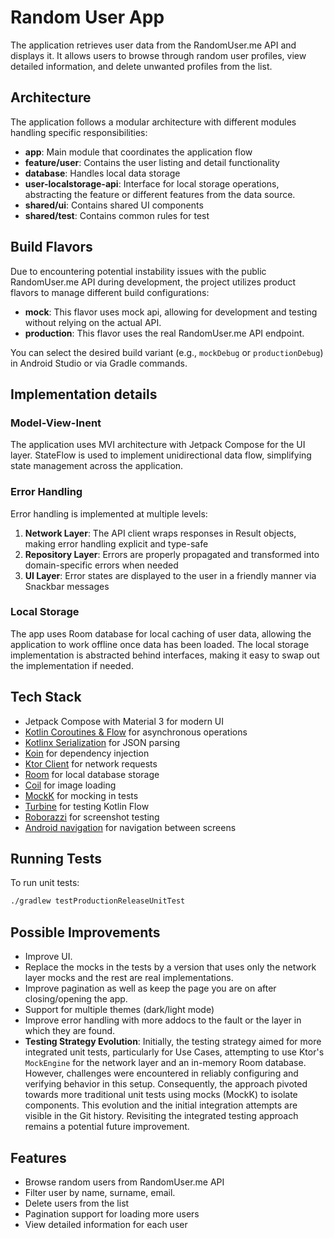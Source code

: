 # Random User App

The application retrieves user data from the RandomUser.me API and displays it. It allows users to browse through random user profiles, view detailed information, and delete unwanted profiles from the list.

## Architecture
The application follows a modular architecture with different modules handling specific responsibilities:

- **app**: Main module that coordinates the application flow
- **feature/user**: Contains the user listing and detail functionality
- **database**: Handles local data storage
- **user-localstorage-api**: Interface for local storage operations, abstracting the feature or different features from the data source.
- **shared/ui**: Contains shared UI components
- **shared/test**: Contains common rules for test

## Build Flavors

Due to encountering potential instability issues with the public RandomUser.me API during development, the project utilizes product flavors to manage different build configurations:

- **mock**: This flavor uses mock api, allowing for development and testing without relying on the actual API. 
- **production**: This flavor uses the real RandomUser.me API endpoint.

You can select the desired build variant (e.g., `mockDebug` or `productionDebug`) in Android Studio or via Gradle commands.

## Implementation details

### Model-View-Inent
The application uses MVI architecture with Jetpack Compose for the UI layer. StateFlow is used to implement unidirectional data flow, simplifying state management across the application.

### Error Handling
Error handling is implemented at multiple levels:

1. **Network Layer**: The API client wraps responses in Result objects, making error handling explicit and type-safe
2. **Repository Layer**: Errors are properly propagated and transformed into domain-specific errors when needed
3. **UI Layer**: Error states are displayed to the user in a friendly manner via Snackbar messages

### Local Storage
The app uses Room database for local caching of user data, allowing the application to work offline once data has been loaded. The local storage implementation is abstracted behind interfaces, making it easy to swap out the implementation if needed.

## Tech Stack
- Jetpack Compose with Material 3 for modern UI
- [Kotlin Coroutines & Flow](https://kotlinlang.org/docs/coroutines-overview.html) for asynchronous operations
- [Kotlinx Serialization](https://github.com/Kotlin/kotlinx.serialization) for JSON parsing
- [Koin](https://github.com/InsertKoinIO/koin) for dependency injection
- [Ktor Client](https://ktor.io/clients/index.html) for network requests
- [Room](https://developer.android.com/training/data-storage/room) for local database storage
- [Coil](https://coil-kt.github.io/coil/) for image loading
- [MockK](https://mockk.io/) for mocking in tests
- [Turbine](https://github.com/cashapp/turbine) for testing Kotlin Flow
- [Roborazzi](https://github.com/takahirom/roborazzi) for screenshot testing
- [Android navigation](https://developer.android.com/jetpack/androidx/releases/navigation) for navigation between screens

## Running Tests
To run unit tests:
```sh
./gradlew testProductionReleaseUnitTest
```

## Possible Improvements
- Improve UI.
- Replace the mocks in the tests by a version that uses only the network layer mocks and the rest are real implementations.
- Improve pagination as well as keep the page you are on after closing/opening the app.
- Support for multiple themes (dark/light mode)
- Improve error handling with more addocs to the fault or the layer in which they are found.
- **Testing Strategy Evolution**: Initially, the testing strategy aimed for more integrated unit tests, particularly for Use Cases, attempting to use Ktor's `MockEngine` for the network layer and an in-memory Room database. However, challenges were encountered in reliably configuring and verifying behavior in this setup. Consequently, the approach pivoted towards more traditional unit tests using mocks (MockK) to isolate components. This evolution and the initial integration attempts are visible in the Git history. Revisiting the integrated testing approach remains a potential future improvement.

## Features
- Browse random users from RandomUser.me API
- Filter user by name, surname, email.
- Delete users from the list
- Pagination support for loading more users
- View detailed information for each user